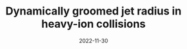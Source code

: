 ---
authors: ["Adam Takacs"]
title: "Dynamically groomed jet radius in heavy-ion collisions"
publication: "talk at QCD@LHC Orsay, France"
date: "2022-11-30"
featured: true

links:
- name: indico
  icon: academicons/indico
  url: https://indico.cern.ch/event/1150707

projects:
- internal-project

slides: example
---